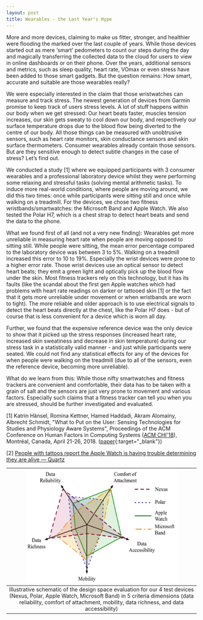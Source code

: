 ```yaml
---
layout: post
title: Wearables - the Last Year's Hype
---
```


More and more devices, claiming to make us fitter, stronger, and healthier were flooding the marked over the last couple of years. While those devices started out as mere ‘smart’ pedometers to count our steps during the day and magically transferring the collected data to the cloud for users to view in online dashboards or on their phone. Over the years, additional sensors and metrics, such as sleep quality, heart rate, VOmax or even stress have been added to those smart gadgets. But the question remains: How smart, accurate and suitable are those wearables really? 

We were especially interested in the claim that those wristwatches can measure and track stress. The newest generation of devices from Garmin  promise to keep track of users stress levels. A lot of stuff happens within our body when we get stressed: Our heart beats faster, muscles tension increases, our skin gets sweaty to cool down our body, and respectively our surface temperature drops due to the blood flow being diverted to the centre of our body. All those things can be measured with unobtrusive sensors, such as heart rate monitors, skin conductance sensors and skin surface thermometers. Consumer wearables already contain those sensors. But are they sensitive enough to detect subtle changes in the case of stress? Let’s find out. 

We conducted a study [1] where we equipped participants with 3 consumer wearables and a professional laboratory device whilst they were performing some relaxing and stressful tasks (solving mental arithmetic tasks). To induce more real-world conditions, where people are moving around, we did this two times: once while participants were sitting still and once while walking on a treadmill. For the devices, we chose two fitness wristbands/smartwatches: the Microsoft Band and Apple Watch. We also tested the Polar H7, which is a chest strap to detect heart beats and send the data to the phone. 

What we found first of all (and not a very new finding): Wearables get more unreliable in measuring heart rate when people are moving opposed to sitting still. While people were sitting, the mean error percentage compared to the laboratory device was between 3 to 5%. Walking on a treadmill increased this error to 10 to 19%. Especially the wrist devices were prone to a higher error rate. Those wrist devices use an optical sensor to detect heart beats; they emit a green light and optically pick up the blood flow under the skin. Most fitness trackers rely on this technology, but it has its faults (like the scandal about the first gen Apple watches which had problems with heart rate readings on darker or tattooed skin [1] or the fact that it gets more unreliable under movement or when wristbands are worn to tight). The more reliable and older approach is to use electrical signals to detect the heart beats directly at the chest, like the Polar H7 does - but of course that is less convenient for a device which is worn all day.

Further, we found that the expensive reference device was the only device to show that it picked up the stress responses (increased heart rate, increased skin sweatiness and decrease in skin temperature) during our stress task in a statistically valid manner - and just while participants were seated. We could not find any statistical effects for any of the devices for when people were walking on the treadmill (due to all of the sensors, even the reference device, becoming more unreliable). 

What do we learn from this: While those nifty smartwatches and fitness trackers are convenient and comfortable, their data has to be taken with a grain of salt and the sensors are just very prone to movement and various factors. Especially such claims that a fitness tracker can tell you when you are stressed, should be further investigated and evaluated. 

 

[1] Katrin Hänsel, Romina Kettner, Hamed Haddadi, Akram Alomainy, Albrecht Schmidt,  "What to Put on the User: Sensing Technologies for Studies and Physiology Aware Systems", Proceedings of the ACM Conference on Human Factors in Computing Systems ([ACM CHI'18](https://chi2018.acm.org)), Montréal, Canada, April 21-26, 2018. ([paper](https://haddadi.github.io/papers/CHI2018sensing.pdf){:target="_blank"})

[2] [People with tattoos report the Apple Watch is having trouble determining they are alive — Quartz](https://qz.com/394694/people-with-dark-skin-and-tattoos-report-the-apple-watch-is-having-trouble-determining-they-are-alive/)



| <img src="https://github.com/haddadi/haddadi.github.io/blob/master/images/2018/Wearables.png?raw=true"  height="300" width="400"> |
|:---:|
| Illustrative schematic of the design space evaluation for our 4 test devices (Nexus, Polar, Apple Watch, Microsoft Band) in 5 criteria dimensions (data reliability, comfort of attachment, mobility, data richness, and data accessibility) |



